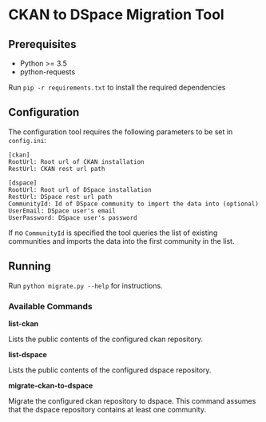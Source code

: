 # CKAN to DSpace Migration Tool

## Prerequisites

* Python >= 3.5
* python-requests

Run `pip -r requirements.txt` to install the required dependencies


## Configuration

The configuration tool requires the following parameters to be set in `config.ini`:

```
[ckan]
RootUrl: Root url of CKAN installation
RestUrl: CKAN rest url path

[dspace]
RootUrl: Root url of DSpace installation
RestUrl: DSpace rest url path
CommunityId: Id of DSpace community to import the data into (optional)
UserEmail: DSpace user's email
UserPassword: DSpace user's password
```

If no `CommunityId` is specified the tool queries the list of existing communities and imports the data into the first community in the list.

## Running

Run `python migrate.py --help` for instructions.

### Available Commands

**list-ckan**

Lists the public contents of the configured ckan repository.

**list-dspace**

Lists the public contents of the configured dspace repository.

**migrate-ckan-to-dspace**

Migrate the configured ckan repository to dspace. This command assumes that the dspace repository contains at least one community.
